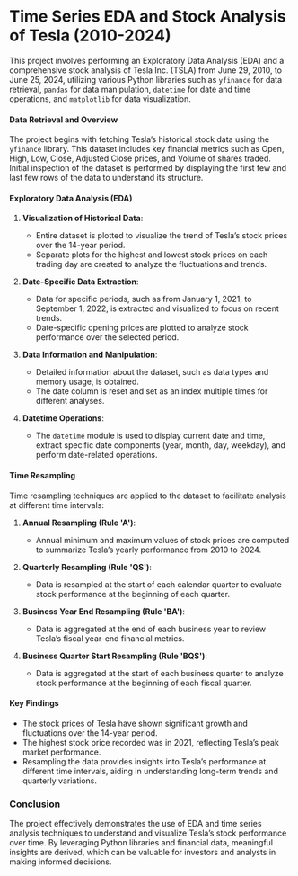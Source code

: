 # Time Series EDA and Stock Analysis of Tesla (2010-2024)

This project involves performing an Exploratory Data Analysis (EDA) and a comprehensive stock analysis of Tesla Inc. (TSLA) from June 29, 2010, to June 25, 2024, utilizing various Python libraries such as `yfinance` for data retrieval, `pandas` for data manipulation, `datetime` for date and time operations, and `matplotlib` for data visualization.

#### Data Retrieval and Overview
The project begins with fetching Tesla’s historical stock data using the `yfinance` library. This dataset includes key financial metrics such as Open, High, Low, Close, Adjusted Close prices, and Volume of shares traded. Initial inspection of the dataset is performed by displaying the first few and last few rows of the data to understand its structure.

#### Exploratory Data Analysis (EDA)
1. **Visualization of Historical Data**:
    - Entire dataset is plotted to visualize the trend of Tesla’s stock prices over the 14-year period.
    - Separate plots for the highest and lowest stock prices on each trading day are created to analyze the fluctuations and trends.

2. **Date-Specific Data Extraction**:
    - Data for specific periods, such as from January 1, 2021, to September 1, 2022, is extracted and visualized to focus on recent trends.
    - Date-specific opening prices are plotted to analyze stock performance over the selected period.

3. **Data Information and Manipulation**:
    - Detailed information about the dataset, such as data types and memory usage, is obtained.
    - The date column is reset and set as an index multiple times for different analyses.

4. **Datetime Operations**:
    - The `datetime` module is used to display current date and time, extract specific date components (year, month, day, weekday), and perform date-related operations.

#### Time Resampling
Time resampling techniques are applied to the dataset to facilitate analysis at different time intervals:
1. **Annual Resampling (Rule 'A')**:
    - Annual minimum and maximum values of stock prices are computed to summarize Tesla’s yearly performance from 2010 to 2024.

2. **Quarterly Resampling (Rule 'QS')**:
    - Data is resampled at the start of each calendar quarter to evaluate stock performance at the beginning of each quarter.

3. **Business Year End Resampling (Rule 'BA')**:
    - Data is aggregated at the end of each business year to review Tesla’s fiscal year-end financial metrics.

4. **Business Quarter Start Resampling (Rule 'BQS')**:
    - Data is aggregated at the start of each business quarter to analyze stock performance at the beginning of each fiscal quarter.

#### Key Findings
- The stock prices of Tesla have shown significant growth and fluctuations over the 14-year period.
- The highest stock price recorded was in 2021, reflecting Tesla’s peak market performance.
- Resampling the data provides insights into Tesla’s performance at different time intervals, aiding in understanding long-term trends and quarterly variations.

### Conclusion
The project effectively demonstrates the use of EDA and time series analysis techniques to understand and visualize Tesla’s stock performance over time. By leveraging Python libraries and financial data, meaningful insights are derived, which can be valuable for investors and analysts in making informed decisions.
